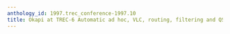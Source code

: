 ```yaml
---
anthology_id: 1997.trec_conference-1997.10
title: Okapi at TREC-6 Automatic ad hoc, VLC, routing, filtering and QSDR
---
```

